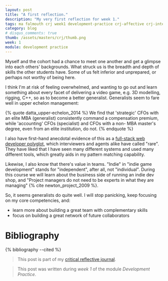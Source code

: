 ```yaml
---
layout: post
title: "A first reflection."
description: "My very first reflection for week 1."
tags: ma falmouth crj week1 development-practice crj-affective crj-interpersonal crj-cognitive
category: blog
# disqus_comments: true
thumb: /assets/masters/crj/thumb.png
week: 1
module: development practice
---
```


Myself and the cohort had a chance to meet one another and get a glimpse into each others' backgrounds. What struck us is the breadth and depth of skills the other students have. Some of us felt inferior and unprepared, or perhaps not worthy of being here.

I think I'm at risk of feeling overwhelmed, and wanting to go out and learn something about every facet of delivering a video game, e.g. 3D modelling, rigging, C++, so as to become a better generalist. Generalists seem to fare well in upper echelon management:

{% quote datta_upper-echelon_2014 %}
We find that 'strategic' CFOs with an elite MBA (generalist) consistently command a compensation premium, while 'accounting' CFOs (specialist) and CFOs with a non- MBA master's degree, even from an elite institution, do not.
{% endquote %}

I also have first-hand anecdotal evidence of this as a [full-stack web developer polyglot](https://uys.io/cv/), which interviewers and agents alike have called "rare". They have liked that I have seen many different systems and used many different tools, which greatly aids in my pattern matching capability.

Likewise, I also know that there's value in teams. "Indie" in "indie game development" stands for "independent", after all, not "individual". During this course we will learn about the business side of running an indie dev shop, and "Project managers do not need to be experts in what they are managing" {% cite newton_project_2009 %}.

So, it seems generalists do quite well. I will stop panicking, keep focusing on my core competencies, and:
- learn more about building a great team with complementary skills
- focus on building a great network of future collaborators

# Bibliography

{% bibliography --cited %}

> This post is part of my [critical reflective journal](/tags#crj).

> This post was written during _week 1_ of the module _Development Practice_.